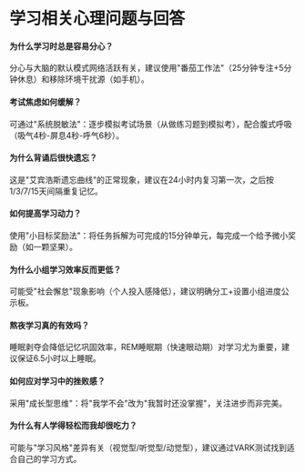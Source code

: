 # 学习相关心理问题与回答
#### 为什么学习时总是容易分心？
分心与大脑的默认模式网络活跃有关，建议使用"番茄工作法"（25分钟专注+5分钟休息）和移除环境干扰源（如手机）。

#### 考试焦虑如何缓解？
可通过"系统脱敏法"：逐步模拟考试场景（从做练习题到模拟考），配合腹式呼吸（吸气4秒-屏息4秒-呼气6秒）。

#### 为什么背诵后很快遗忘？
这是"艾宾浩斯遗忘曲线"的正常现象，建议在24小时内复习第一次，之后按1/3/7/15天间隔重复记忆。

#### 如何提高学习动力？
使用"小目标奖励法"：将任务拆解为可完成的15分钟单元，每完成一个给予微小奖励（如一颗坚果）。

#### 为什么小组学习效率反而更低？
可能受"社会懈怠"现象影响（个人投入感降低），建议明确分工+设置小组进度公示板。

#### 熬夜学习真的有效吗？
睡眠剥夺会降低记忆巩固效率，REM睡眠期（快速眼动期）对学习尤为重要，建议保证6.5小时以上睡眠。

#### 如何应对学习中的挫败感？
采用"成长型思维"：将"我学不会"改为"我暂时还没掌握"，关注进步而非完美。

#### 为什么有人学得轻松而我却很吃力？
可能与"学习风格"差异有关（视觉型/听觉型/动觉型），建议通过VARK测试找到适合自己的学习方式。
